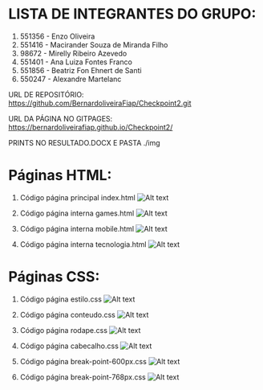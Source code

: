 # LISTA DE INTEGRANTES DO GRUPO:

1. 551356 - Enzo Oliveira
2. 551416 - Macirander Souza de Miranda Filho
3. 98672 - Mirelly Ribeiro Azevedo
4. 551401 - Ana Luiza Fontes Franco
5. 551856 - Beatriz Fon Ehnert de Santi
6. 550247 - Alexandre Martelanc



URL DE REPOSITÓRIO:
https://github.com/BernardoliveiraFiap/Checkpoint2.git

URL DA PÁGINA NO GITPAGES:
https://bernardoliveirafiap.github.io/Checkpoint2/


PRINTS NO RESULTADO.DOCX E PASTA ./img

# Páginas HTML: 

1. Código página principal index.html
![Alt text](/img/indexhtml.png?raw=true "index.html")

2. Código página interna games.html
![Alt text](/img/gameshtml.png?raw=true "games.html")

3. Código página interna mobile.html
![Alt text](/img/mobilehtml.png?raw=true "mobile.html")

4. Código página interna tecnologia.html
![Alt text](/img/tecnologiahtml.png?raw=true "tecnologia.html")


# Páginas CSS: 

1. Código página estilo.css
![Alt text](/img/estilocss.png?raw=true "estilo.css")

2. Código página conteudo.css
![Alt text](/img/conteudocss.png?raw=true "conteudo.css")

3. Código página rodape.css
![Alt text](/img/rodapecss.png?raw=true "rodape.css")

4. Código página cabecalho.css
![Alt text](/img/cabecalhocss.png?raw=true "cabecalho.css")

5. Código página break-point-600px.css
![Alt text](/img/break-point-600pxcss.png?raw=true "break-point-600px.css")

6. Código página break-point-768px.css
![Alt text](/img/break-point-768pxcss.png?raw=true "break-point-768px.css")